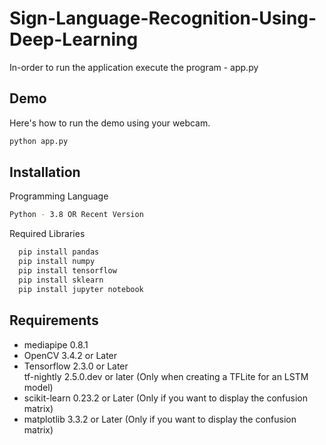 # Sign-Language-Recognition-Using-Deep-Learning

In-order to run the application execute the program - app.py
## Demo
Here's how to run the demo using your webcam.
```bash
python app.py
```

## Installation

Programming Language

```bash
Python - 3.8 OR Recent Version
```

Required Libraries

```bash
  pip install pandas
  pip install numpy
  pip install tensorflow
  pip install sklearn
  pip install jupyter notebook
```

## Requirements

* mediapipe 0.8.1
* OpenCV 3.4.2 or Later
* Tensorflow 2.3.0 or Later<br>tf-nightly 2.5.0.dev or later (Only when creating a TFLite for an LSTM model)
* scikit-learn 0.23.2 or Later (Only if you want to display the confusion matrix) 
* matplotlib 3.3.2 or Later (Only if you want to display the confusion matrix)
